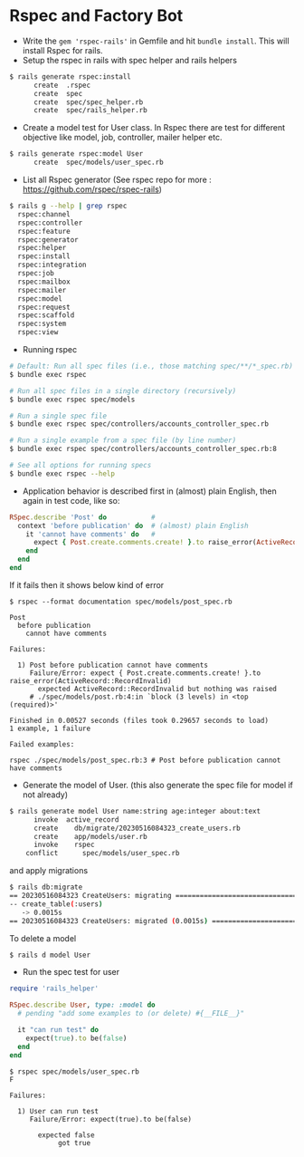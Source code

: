# Rspec and Factory Bot

 
- Write the `gem 'rspec-rails'` in Gemfile and hit `bundle install`. This will install Rspec for rails.
- Setup the rspec in rails with spec helper and rails helpers
```bash
$ rails generate rspec:install
      create  .rspec
      create  spec
      create  spec/spec_helper.rb
      create  spec/rails_helper.rb
```
- Create a model test for User class. In Rspec there are test for different objective like model, job, controller, mailer helper etc.
```bash
$ rails generate rspec:model User
      create  spec/models/user_spec.rb
```
- List all Rspec generator (See rspec repo for more : https://github.com/rspec/rspec-rails)
```bash
$ rails g --help | grep rspec
  rspec:channel
  rspec:controller
  rspec:feature
  rspec:generator
  rspec:helper
  rspec:install
  rspec:integration
  rspec:job
  rspec:mailbox
  rspec:mailer
  rspec:model
  rspec:request
  rspec:scaffold
  rspec:system
  rspec:view
```
- Running rspec
```bash
# Default: Run all spec files (i.e., those matching spec/**/*_spec.rb)
$ bundle exec rspec

# Run all spec files in a single directory (recursively)
$ bundle exec rspec spec/models

# Run a single spec file
$ bundle exec rspec spec/controllers/accounts_controller_spec.rb

# Run a single example from a spec file (by line number)
$ bundle exec rspec spec/controllers/accounts_controller_spec.rb:8

# See all options for running specs
$ bundle exec rspec --help
```
- Application behavior is described first in (almost) plain English, then again in test code, like so:
```ruby
RSpec.describe 'Post' do           #
  context 'before publication' do  # (almost) plain English
    it 'cannot have comments' do   #
      expect { Post.create.comments.create! }.to raise_error(ActiveRecord::RecordInvalid)  # test code
    end
  end
end
```
If it fails then it shows below kind of error
```
$ rspec --format documentation spec/models/post_spec.rb

Post
  before publication
    cannot have comments

Failures:

  1) Post before publication cannot have comments
     Failure/Error: expect { Post.create.comments.create! }.to raise_error(ActiveRecord::RecordInvalid)
       expected ActiveRecord::RecordInvalid but nothing was raised
     # ./spec/models/post.rb:4:in `block (3 levels) in <top (required)>'

Finished in 0.00527 seconds (files took 0.29657 seconds to load)
1 example, 1 failure

Failed examples:

rspec ./spec/models/post_spec.rb:3 # Post before publication cannot have comments
```
- Generate the model of User. (this also generate the spec file for model if not already)
```bash
$ rails generate model User name:string age:integer about:text
      invoke  active_record
      create    db/migrate/20230516084323_create_users.rb
      create    app/models/user.rb
      invoke    rspec
    conflict      spec/models/user_spec.rb
```
and apply migrations
```bash
$ rails db:migrate
== 20230516084323 CreateUsers: migrating ======================================
-- create_table(:users)
   -> 0.0015s
== 20230516084323 CreateUsers: migrated (0.0015s) =============================
```
To delete a model
```bash
$ rails d model User
```

- Run the spec test for user
```ruby
require 'rails_helper'

RSpec.describe User, type: :model do
  # pending "add some examples to (or delete) #{__FILE__}"

  it "can run test" do
    expect(true).to be(false)
  end
end
```
```
$ rspec spec/models/user_spec.rb 
F

Failures:

  1) User can run test
     Failure/Error: expect(true).to be(false)
     
       expected false
            got true
```
